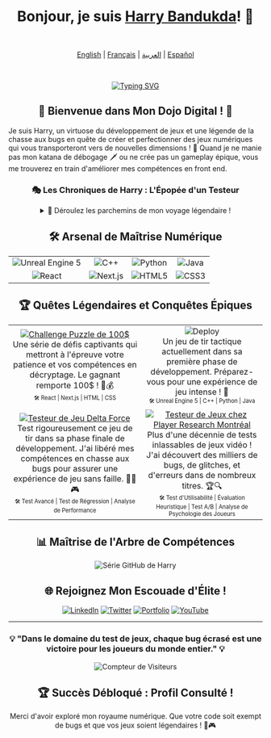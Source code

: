 <div align="center">

# Bonjour, je suis [Harry Bandukda](https://harrybandukda.github.io)! 👋

<br>

[English](README.md) | [Français](README_FR.md) | [العربية](README_AR.md) | [Español](README_ES.md)

<br>

[![Typing SVG](https://readme-typing-svg.herokuapp.com?font=Press+Start+2P&size=30&pause=1000&color=00F7E7&center=true&vCenter=true&width=435&lines=Testeur+Jeux;Créateur+Jeux;Front+End)](https://git.io/typing-svg)

</div>

<div align="center">

## 🌟 Bienvenue dans Mon Dojo Digital ! 🌟

</div>

Je suis Harry, un virtuose du développement de jeux et une légende de la chasse aux bugs en quête de créer et perfectionner des jeux numériques qui vous transporteront vers de nouvelles dimensions ! 🚀 Quand je ne manie pas mon katana de débogage 🗡️ ou ne crée pas un gameplay épique, vous me trouverez en train d'améliorer mes compétences en front end.

<div align="center">

### 🎭 Les Chroniques de Harry : L'Épopée d'un Testeur

<details>
<summary>🔮 Déroulez les parchemins de mon voyage légendaire !</summary>

À une époque où les graphismes 8-bit et l'internet à bas débit étaient courants, le jeune Harry a commencé son voyage avec une tâche de programmation simple : écrire "Hello, World!" 

Cette tâche simple l'a, sans le savoir, mis sur la voie pour devenir un expert dans le monde de la technologie numérique. Au fil des années, Harry a combattu de nombreux bugs logiciels et conçu des systèmes de jeux vidéo complexes, et ses exploits sont devenus légendaires.

</details>

</div>

<div align="center">

## 🛠️ Arsenal de Maîtrise Numérique

<table>
  <tr>
    <td align="center"><img src="https://img.shields.io/badge/-Unreal%20Engine%205-313131?style=for-the-badge&logo=unreal-engine&logoColor=white" alt="Unreal Engine 5"></td>
    <td align="center"><img src="https://img.shields.io/badge/-C++-00599C?style=for-the-badge&logo=c%2B%2B&logoColor=white" alt="C++"></td>
    <td align="center"><img src="https://img.shields.io/badge/-Python-3776AB?style=for-the-badge&logo=Python&logoColor=white" alt="Python"></td>
    <td align="center"><img src="https://img.shields.io/badge/-Java-007396?style=for-the-badge&logo=java&logoColor=white" alt="Java"></td>
  </tr>
  <tr>
    <td align="center"><img src="https://img.shields.io/badge/-React-61DAFB?style=for-the-badge&logo=react&logoColor=black" alt="React"></td>
    <td align="center"><img src="https://img.shields.io/badge/-Next.js-000000?style=for-the-badge&logo=next.js&logoColor=white" alt="Next.js"></td>
    <td align="center"><img src="https://img.shields.io/badge/-HTML5-E34F26?style=for-the-badge&logo=html5&logoColor=white" alt="HTML5"></td>
    <td align="center"><img src="https://img.shields.io/badge/-CSS3-1572B6?style=for-the-badge&logo=css3&logoColor=white" alt="CSS3"></td>
  </tr>
</table>

</div>

<div align="center">

## 🏆 Quêtes Légendaires et Conquêtes Épiques

<table>
  <tr>
    <td align="center">
      <a href="https://harrybandukda.github.io/secret.html" target="_blank">
        <img src="https://img.shields.io/badge/-Challenge%20Puzzle%20de%20100$-FF6B6B?style=for-the-badge&logo=puzzle&logoColor=white" alt="Challenge Puzzle de 100$">
      </a>
      <br>
      Une série de défis captivants qui mettront à l'épreuve votre patience et vos compétences en décryptage. Le gagnant remporte 100$ ! 🧠💰
      <br>
      <sub><sup>🛠️ React | Next.js | HTML | CSS</sup></sub>
    </td>
    <td align="center">
      <img src="https://img.shields.io/badge/-Deploy-4CAF50?style=for-the-badge&logo=unreal-engine&logoColor=white" alt="Deploy">
      <br>
      Un jeu de tir tactique actuellement dans sa première phase de développement. Préparez-vous pour une expérience de jeu intense ! 🔫
      <br>
      <sub><sup>🛠️ Unreal Engine 5 | C++ | Python | Java</sup></sub>
    </td>
  </tr>
  <tr>
    <td align="center">
      <a href="https://www.playdeltaforce.com/en/" target="_blank">
        <img src="https://img.shields.io/badge/-Testeur%20de%20Jeu%20Delta%20Force-FF9800?style=for-the-badge&logo=bug&logoColor=white" alt="Testeur de Jeu Delta Force">
      </a>
      <br>
      Test rigoureusement ce jeu de tir dans sa phase finale de développement. J'ai libéré mes compétences en chasse aux bugs pour assurer une expérience de jeu sans faille. 🕵️‍♂️🎮
      <br>
      <sub><sup>🛠️ Test Avancé | Test de Régression | Analyse de Performance</sup></sub>
    </td>
    <td align="center">
      <a href="https://www.playerresearch.com/" target="_blank">
        <img src="https://img.shields.io/badge/-Testeur%20de%20Jeux%20Extraordinaire-9C27B0?style=for-the-badge&logo=gamepad&logoColor=white" alt="Testeur de Jeux chez Player Research Montréal">
      </a>
      <br>
      Plus d'une décennie de tests inlassables de jeux vidéo ! J'ai découvert des milliers de bugs, de glitches, et d'erreurs dans de nombreux titres. 🏆🔍
      <br>
      <sub><sup>🛠️ Test d'Utilisabilité | Évaluation Heuristique | Test A/B | Analyse de Psychologie des Joueurs</sup></sub>
    </td>
  </tr>
</table>

</div>

<div align="center">

## 📊 Maîtrise de l'Arbre de Compétences

<img src="https://github-readme-streak-stats.herokuapp.com/?user=harrybandukda&theme=radical" alt="Série GitHub de Harry">

</div>

<div align="center">

## 🌐 Rejoignez Mon Escouade d'Élite !

[![LinkedIn](https://img.shields.io/badge/-LinkedIn-0077B5?style=for-the-badge&logo=linkedin&logoColor=white)](https://www.linkedin.com/in/harry-bandukda)
[![Twitter](https://img.shields.io/badge/-Twitter-1DA1F2?style=for-the-badge&logo=twitter&logoColor=white)](https://twitter.com/harrybandukda)
[![Portfolio](https://img.shields.io/badge/-Portfolio-000000?style=for-the-badge&logo=react&logoColor=white)](https://harrybandukda.github.io)
[![YouTube](https://img.shields.io/badge/-YouTube-FF0000?style=for-the-badge&logo=youtube&logoColor=white)](https://youtube.com/c/harrybandukda)

</div>

<div align="center">

---

### 💡 "Dans le domaine du test de jeux, chaque bug écrasé est une victoire pour les joueurs du monde entier." 💡

![Compteur de Visiteurs](https://profile-counter.glitch.me/harrybandukda/count.svg)

</div>

<div align="center">

## 🏆 Succès Débloqué : Profil Consulté !

Merci d'avoir exploré mon royaume numérique. Que votre code soit exempt de bugs et que vos jeux soient légendaires ! 🚀🎮

</div>

